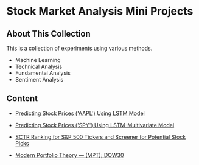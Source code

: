 # Stock Market Analysis Mini Projects

## About This Collection
This is a collection of experiments using various methods.
* Machine Learning
* Technical Analysis
* Fundamental Analysis
* Sentiment Analysis

## Content
* [Predicting Stock Prices ('AAPL') Using LSTM Model](https://github.com/jinwei-ang/Stock-Market-Analysis-Mini-Projects/tree/main/LSTM-Closing%20Price-AAPL(2021-06-27))
 
* [Predicting Stock Prices ('SPY') Using LSTM-Multivariate Model](https://github.com/jinwei-ang/Stock-Market-Analysis-Mini-Projects/tree/main/LSTM-Multivariate%20-SPY(2021-07-02))

* [SCTR Ranking for S&P 500 Tickers and Screener for Potential Stock Picks](https://github.com/jinwei-ang/Stock-Market-Analysis-Mini-Projects/tree/main/SCTR(2020-07-02))

* [Modern Portfolio Theory — (MPT); DOW30](https://github.com/jinwei-ang/Stock-Market-Analysis-Mini-Projects/tree/main/Modern-Portfolio-Theory-DOW30(2021-07-03))